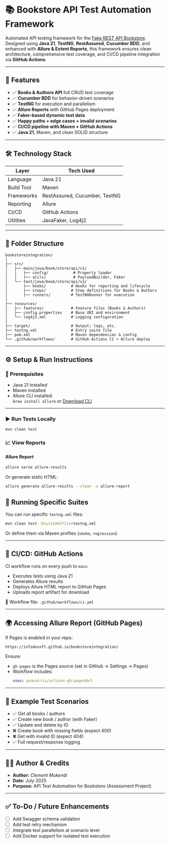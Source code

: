 # 📚 Bookstore API Test Automation Framework

Automated API testing framework for the [Fake REST API Bookstore](https://fakerestapi.azurewebsites.net). Designed using **Java 21**, **TestNG**, **RestAssured**, **Cucumber BDD**, and enhanced with **Allure & Extent Reports**, this framework ensures clean architecture, comprehensive test coverage, and CI/CD pipeline integration via **GitHub Actions**.

---

## 🚀 Features

- ✅ **Books & Authors API** full CRUD test coverage
- ✅ **Cucumber BDD** for behavior-driven scenarios
- ✅ **TestNG** for execution and parallelism
- ✅ **Allure Reports** with GitHub Pages deployment
- ✅ **Faker-based dynamic test data**
- ✅ **Happy paths + edge cases + invalid scenarios**
- ✅ **CI/CD pipeline with Maven + GitHub Actions**
- ✅ **Java 21**, Maven, and clean SOLID structure

---

## 🛠️ Technology Stack

| Layer        | Tech Used                     |
|--------------|-------------------------------|
| Language     | Java 21                       |
| Build Tool   | Maven                         |
| Frameworks   | RestAssured, Cucumber, TestNG |
| Reporting    | Allure                        |
| CI/CD        | GitHub Actions                |
| Utilities    | JavaFaker, Log4j2             |

---

## 📂 Folder Structure

```
bookstoreintegration/
│
├── src/
│   ├── main/java/book/store/api/v1/
│   │   ├── config/           # Property loader
│   │   ├── utils/            # PayloadBuilder, Faker
│   └── test/java/book/store/api/v1/
│       ├── hooks/           # Hooks for reporting and lifecycle
│       ├── steps/           # Step definitions for Books & Authors
│       ├── runners/         # TestNGRunner for execution
│
├── resources/
│   ├── features/            # Feature files (Books & Authors)
│   ├── config.properties    # Base URI and environment
│   └── log4j2.xml           # Logging configuration
│
├── target/                  # Output: logs, etc.
├── testng.xml               # Entry suite file
├── pom.xml                  # Maven dependencies & config
└── .github/workflows/       # GitHub Actions CI + Allure deploy
```

---

## ⚙️ Setup & Run Instructions

### 📌 Prerequisites

- Java 21 installed
- Maven installed
- Allure CLI installed:  
  `brew install allure` or [Download CLI](https://docs.qameta.io/allure/#_installing_a_commandline)

---

### ▶️ Run Tests Locally

```bash
mvn clean test
```

### 📈 View Reports

#### Allure Report

```bash
allure serve allure-results
```

Or generate static HTML:

```bash
allure generate allure-results --clean -o allure-report
```

## 🧪 Running Specific Suites

You can run specific `testng.xml` files:

```bash
mvn clean test -DsuiteXmlFile=testng.xml
```

Or define them via Maven profiles (`smoke`, `regression`).

---

## 🧬 CI/CD: GitHub Actions

CI workflow runs on every push to `main`.

- Executes tests using Java 21
- Generates Allure results
- Deploys Allure HTML report to GitHub Pages
- Uploads report artifact for download

📂 Workflow file: `.github/workflows/ci.yml`

---

## 🌍 Accessing Allure Report (GitHub Pages)

If Pages is enabled in your repo:

```
https://infodosoft.github.io/bookstoreintegration/
```

Ensure:
- `gh-pages` is the Pages source (set in GitHub → Settings → Pages)
- Workflow includes:
  ```yaml
  uses: peaceiris/actions-gh-pages@v3
  ```

---

## 🧪 Example Test Scenarios

- ✅ Get all books / authors
- ✅ Create new book / author (with Faker)
- ✅ Update and delete by ID
- ❌ Create book with missing fields (expect 400)
- ❌ Get with invalid ID (expect 404)
- ✅ Full request/response logging

---

## 👨‍💻 Author & Credits

- **Author:** *Clement Mukendi*
- **Date:** July 2025
- **Purpose:** API Test Automation for Bookstore (Assessment Project)

---

## ✅ To-Do / Future Enhancements

- [ ] Add Swagger schema validation
- [ ] Add test retry mechanism
- [ ] Integrate test parallelism at scenario level
- [ ] Add Docker support for isolated test execution
